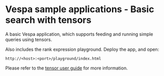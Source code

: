 # Vespa sample applications - Basic search with tensors

A basic Vespa application, which supports feeding and running simple queries
using tensors.

Also includes the rank expression playground. Deploy the app, and open:

    http://<host>:<port>/playground/index.html

Please refer to the
[tensor user guide](https://git.corp.yahoo.com/pages/vespa/documentation/documentation/tensor-user-guide.html)
for more information.

